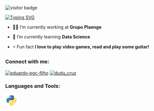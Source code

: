 ![visitor badge](https://visitor-badge.laobi.icu/badge?page_id=jwenjian.visitor-badge&format=true)

<a href="https://git.io/typing-svg"><img src="https://readme-typing-svg.herokuapp.com?font=Monaco&weight=500&size=50&pause=1000&color=009AFD&background=8500FF00&center=true&vCenter=true&width=1000&height=100&lines=Hey!+My+name+is+Eduardo;I'm+from+Brazil;I'm+a+civil+engineer;Welcom+to+my+page!" alt="Typing SVG" /></a>



- 👷‍♂️ I’m currently working at **Grupo Plaenge**

- 🌱 I’m currently learning **Data Science**

- ⚡ Fun fact **I love to play video games, read and play some guitar!**



<h3 align="left">Connect with me:</h3>
<p align="left">
<a href="https://linkedin.com/in/eduardo-pgc-filho" target="blank"><img align="center" src="https://raw.githubusercontent.com/rahuldkjain/github-profile-readme-generator/master/src/images/icons/Social/linked-in-alt.svg" alt="eduardo-pgc-filho" height="30" width="40" /></a>
<a href="https://instagram.com/dudu_cruz" target="blank"><img align="center" src="https://raw.githubusercontent.com/rahuldkjain/github-profile-readme-generator/master/src/images/icons/Social/instagram.svg" alt="dudu_cruz" height="30" width="40" /></a>
</p>



<h3 align="left">Languages and Tools:</h3>
<p align="left"> <a href="https://www.python.org" target="_blank" rel="noreferrer"> <img src="https://raw.githubusercontent.com/devicons/devicon/master/icons/python/python-original.svg" alt="python" width="40" height="40"/> </a> </p>


